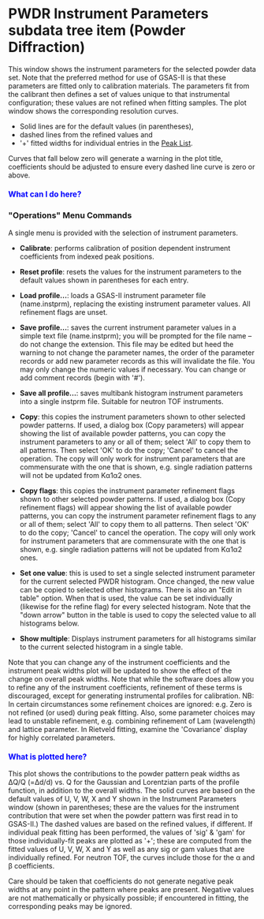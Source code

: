 <!--- Don't change the HTML version of this file; edit the .md version -->

<a name="PWDR_Instrument_Parameters"></a>
#  PWDR **Instrument Parameters** subdata tree item (Powder Diffraction)

This window shows the instrument parameters for the selected powder data set. Note that the preferred method for use of GSAS-II is that these parameters are fitted only to calibration materials. The parameters fit from the calibrant then defines a set of values unique to that instrumental configuration; these values are not refined when fitting samples. The plot window shows the corresponding resolution curves. 

* Solid lines are for the default values (in parentheses), 
* dashed lines from the refined values and 
* '+' fitted widths for individual entries in the [Peak List](./powderpeaks.md). 

Curves that fall below zero will generate a warning in the plot title, coefficients should be adjusted to ensure every dashed line curve is zero or above.

<H3 style="color:blue;font-size:1.1em">What can I do here?</H3>

### "**Operations**" Menu Commands

A single menu is provided with the selection of instrument parameters.

* **Calibrate**: performs calibration of position dependent instrument coefficients from indexed peak positions.

* **Reset profile**: resets the values for the instrument parameters to the default values shown in parentheses for each entry.

* **Load profile...**: loads a GSAS-II instrument parameter file (name.instprm), replacing the existing instrument parameter values. All refinement flags are unset.

* **Save profile...**: saves the current instrument parameter values in a simple text file (name.instprm); you will be prompted for the file name – do not change the extension. This file may be edited but heed the warning to not change the parameter names, the order of the parameter records or add new parameter records as this will invalidate the file. You may only change the numeric values if necessary. You can change or add comment records (begin with '#').

* **Save all profile...**: saves multibank histogram instrument parameters into a single instprm file. Suitable for neutron TOF instruments.

* **Copy**: this copies the instrument parameters shown to other selected powder patterns. If used, a dialog box (Copy parameters) will appear showing the list of available powder patterns, you can copy the instrument parameters to any or all of them; select 'All' to copy them to all patterns. Then select 'OK' to do the copy; 'Cancel' to cancel the operation. The copy will only work for instrument parameters that are commensurate with the one that is shown, e.g. single radiation patterns will not be updated from Kα1α2 ones.

* **Copy flags**: this copies the instrument parameter refinement flags shown to other selected powder patterns. If used, a dialog box (Copy refinement flags) will appear showing the list of available powder patterns, you can copy the instrument parameter refinement flags to any or all of them; select 'All' to copy them to all patterns. Then select 'OK' to do the copy; 'Cancel' to cancel the operation. The copy will only work for instrument parameters that are commensurate with the one that is shown, e.g. single radiation patterns will not be updated from Kα1α2 ones.

* **Set one value**: this is used to set a single selected instrument parameter for the current selected PWDR histogram. Once changed, the new value can be copied to selected other histograms. There is also an "Edit in table" option. When that is used, the value can be set individually (likewise for the refine flag) for every selected histogram. Note that the "down arrow" button in the table is used to copy the selected value to all
histograms below. 

* **Show multiple**: Displays instrument parameters for all histograms similar to the current selected histogram in a single table.

Note that you can change any of the instrument coefficients and the instrument peak widths plot will be updated to show the effect of the change on overall peak widths. 
Note that while the software does allow you to refine any of the instrument coefficients, refinement of these terms is discouraged, except for generating instrumental profiles for calibration. NB: In certain circumstances some refinement choices are ignored: e.g. Zero is not refined (or used) during peak fitting. Also, some parameter choices may lead to unstable refinement, e.g. combining refinement of Lam (wavelength) and lattice parameter. In Rietveld fitting, examine the 'Covariance' display for highly correlated parameters.

<H3 style="color:blue;font-size:1.1em">What is plotted here?</H3>

This plot shows the contributions to the powder pattern peak widths as ΔQ/Q (=Δd/d) vs. Q for the Gaussian and Lorentzian parts of the profile function, in addition to the overall widths. The solid curves are based on the default values of U, V, W, X and Y shown in the Instrument Parameters window (shown in parentheses; these are the values for the instrument contribution that were set when the powder pattern was first read in to GSAS-II.) The dashed values are based on the refined values, if different. If individual peak fitting has been performed, the values of 'sig' & 'gam' for those individually-fit peaks are plotted as '+'; these are computed from the fitted values of U, V, W, X and Y as well as any sig or gam values that are individually refined. For neutron TOF, the curves include those for the α and β coefficients. 

Care should be taken that coefficients do not generate negative peak widths at any point in the pattern where peaks are present. Negative values are not mathematically or physically possible; if encountered in fitting, the corresponding peaks may be ignored. 


